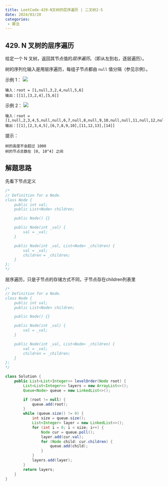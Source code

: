 ```yaml
---
title: LeetCode-429-N叉树的层序遍历 | 二叉树2-5
date: 2024/03/20
categories:
 - 算法
---
```

## 429. N 叉树的层序遍历
给定一个 N 叉树，返回其节点值的*层序遍历*。（即从左到右，逐层遍历）。

树的序列化输入是用层序遍历，每组子节点都由 `null` 值分隔（参见示例）。
 

示例 1：
![](/image/2024032004.png)
```
输入：root = [1,null,3,2,4,null,5,6]
输出：[[1],[3,2,4],[5,6]]
```
示例 2：
![](/image/2024032005.png)
```
输入：root = [1,null,2,3,4,5,null,null,6,7,null,8,null,9,10,null,null,11,null,12,null,13,null,null,14]
输出：[[1],[2,3,4,5],[6,7,8,9,10],[11,12,13],[14]]
```

提示：
```
树的高度不会超过 1000
树的节点总数在 [0, 10^4] 之间
```

## 解题思路
先看下节点定义
```java
/*
// Definition for a Node.
class Node {
    public int val;
    public List<Node> children;

    public Node() {}

    public Node(int _val) {
        val = _val;
    }

    public Node(int _val, List<Node> _children) {
        val = _val;
        children = _children;
    }
};
*/
```

层序遍历，只是子节点的存储方式不同，子节点存在children列表里
```java
/*
// Definition for a Node.
class Node {
    public int val;
    public List<Node> children;

    public Node() {}

    public Node(int _val) {
        val = _val;
    }

    public Node(int _val, List<Node> _children) {
        val = _val;
        children = _children;
    }
};
*/

class Solution {
    public List<List<Integer>> levelOrder(Node root) {
        List<List<Integer>> layers = new ArrayList<>();
        Queue<Node> queue = new LinkedList<>();

        if (root != null) {
            queue.add(root);
        }
        while (queue.size() != 0) {
            int size = queue.size();
            List<Integer> layer = new LinkedList<>();
            for (int i = 0; i < size; i++) {
                Node cur = queue.poll();
                layer.add(cur.val);
                for (Node child: cur.children) {
                    queue.add(child);
                }
            }
            layers.add(layer);
        }
        return layers;
    }
}
```